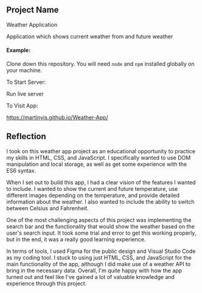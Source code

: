 ## Project Name

Weather Application

Application which shows current weather from and future weather

#### Example:

Clone down this repository. You will need `node` and `npm` installed globally on your machine.

To Start Server:

Run live server

To Visit App:

https://martinyis.github.io/Weather-App/

## Reflection

I took on this weather app project as an educational opportunity to practice my skills in HTML, CSS, and JavaScript. I specifically wanted to use DOM manipulation and local storage, as well as get some experience with the ES6 syntax.

When I set out to build this app, I had a clear vision of the features I wanted to include. I wanted to show the current and future temperature, use different images depending on the temperature, and provide detailed information about the weather. I also wanted to include the ability to switch between Celsius and Fahrenheit.

One of the most challenging aspects of this project was implementing the search bar and the functionality that would show the weather based on the user's search input. It took some trial and error to get this working properly, but in the end, it was a really good learning experience.

In terms of tools, I used Figma for the public design and Visual Studio Code as my coding tool. I stuck to using just HTML, CSS, and JavaScript for the main functionality of the app, although I did make use of a weather API to bring in the necessary data. Overall, I'm quite happy with how the app turned out and feel like I've gained a lot of valuable knowledge and experience through this project.
